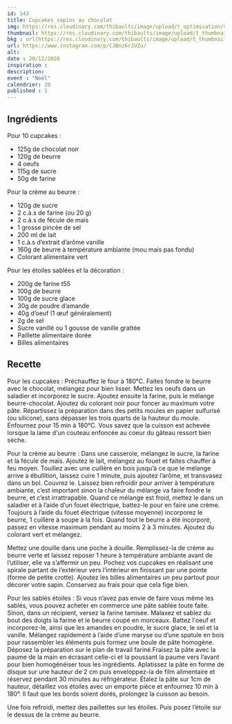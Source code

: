 ```yaml
---
id: 143
title: Cupcakes sapins au chocolat
img: https://res.cloudinary.com/thibaults/image/upload/t_optimisation/v1608498352/Recipes/20201220_cupcakes_sapins.jpg
thumbnail: https://res.cloudinary.com/thibaults/image/upload/t_thumbnail_josie/v1608498352/Recipes/20201220_cupcakes_sapins.jpg
bkg : url(https://res.cloudinary.com/thibaults/image/upload/t_thumbnail_josie/v1608498352/Recipes/20201220_cupcakes_sapins.jpg)
url: https://www.instagram.com/p/CJBnz6rJUZu/
alt: 
date : 20/12/2020
inspiration : 
description: 
event : "Noël"
calendrier: 20
published : 1
---
```


## Ingrédients
Pour 10 cupcakes : 
 - 125g de chocolat noir 
 - 120g de beurre 
 - 4 oeufs
 - 115g de sucre 
 - 50g de farine 

Pour la crème au beurre :
 - 120g de sucre
 - 2 c.à.s de farine (ou 20 g)
 - 2 c.à.s de fécule de maïs
 - 1 grosse pincée de sel
 - 200 ml de lait
 - 1 c.à.s d’extrait d’arôme vanille
 - 160g de beurre à température ambiante (mou mais pas fondu)
 - Colorant alimentaire vert 

Pour les étoiles sablées et la décoration :  
 - 200g de farine t55
 - 100g de beurre
 - 100g de sucre glace
 - 30g de poudre d’amande 
 - 40g d’oeuf (1 œuf généralement)
 - 2g de sel
 - Sucre vanillé ou 1 gousse de vanille grattée
 - Paillette alimentaire dorée 
 - Billes alimentaires

## Recette
Pour les cupcakes : Préchauffez le four à 180°C. Faites fondre le beurre avec le chocolat, mélangez pour bien lisser. Mettez les oeufs dans un saladier et incorporez le sucre. Ajoutez ensuite la farine, puis le mélange beurre-chocolat. Ajoutez du colorant noir pour foncer au maximum votre pâte. Répartissez la préparation dans des petits moules en papier sulfurisé (ou silicone), sans dépasser les trois quarts de la hauteur du moule. Enfournez pour 15 min à 180°C. Vous savez que la cuisson est achevée lorsque la lame d'un couteau enfoncée au coeur du gâteau ressort bien sèche.

Pour la crème au beurre : Dans une casserole, mélangez le sucre, la farine et la fécule de maïs. Ajoutez le lait, mélangez au fouet et faites chauffer à feu moyen. Touillez avec une cuillère en bois jusqu’à ce que le mélange arrive à ébullition, laissez cuire 1 minute, puis ajoutez l’arôme, et transvasez dans un bol. Couvrez le. Laissez bien refroidir pour arriver à température ambiante, c’est important sinon la chaleur du mélange va faire fondre le beurre, et c’est irrattrapable.  Quand ce mélange est froid, mettez le dans un saladier et à l’aide d’un fouet électrique, battez-le pour en faire une crème. Toujours à l’aide du fouet électrique (vitesse moyenne) incorporez le beurre, 1 cuillère à soupe à la fois. Quand tout le beurre a été incorporé, passez en vitesse maximum pendant au moins 2 à 3 minutes. Ajoutez du colorant vert et mélangez. 

Mettez une douille dans une poche à douille. Remplissez-la de crème au beurre verte et laissez reposer 1 heure à température ambiante avant de l’utiliser, elle va s’affermir un peu. Pochez vos cupcakes en réalisant une spirale partant de l’extérieur vers l’intérieur en finissant par une pointe (forme de petite crotte). Ajoutez les billes alimentaires un peu partout pour décorer votre sapin. Conservez au frais pour que cela fige bien. 

Pour les sablés étoiles : Si vous n’avez pas envie de faire vous même les sablés, vous pouvez acheter en commerce une pâte sablée toute faite. Sinon, dans un récipient, versez la farine tamisée. Malaxez et sablez du bout des doigts la farine et le beurre coupé en morceaux. Battez l'oeuf et incorporez-le, ainsi que les amandes en poudre, le sucre glace, le sel et la vanille. Mélangez rapidement à l’aide d’une maryse ou d’une spatule en bois pour rassembler les éléments puis formez une boule de pâte homogène. Déposez la préparation sur le plan de travail fariné.Fraisez la pâte avec la paume de la main en écrasant celle-ci et la poussant la paume vers l’avant pour bien homogénéiser tous les ingrédients. Aplatissez la pâte en forme de disque sur une hauteur de 2 cm puis enveloppez-la de film alimentaire et réservez pendant 30 minutes au réfrigérateur. Étalez la pâte sur 1cm de hauteur, détaillez vos étoiles avec un emporte pièce et enfournez 10 min à 180°. Il faut que les bords soient dorés, prolongez la cuisson au besoin. 

Une fois refroidi, mettez des paillettes sur les étoiles. Puis posez l’étoile sur le dessus de la crème au beurre.